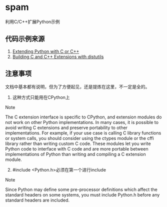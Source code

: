 # spam
利用C/C++扩展Python示例

## 代码示例来源
1. [Extending Python with C or C++](https://docs.python.org/2/extending/extending.html)
2. [Building C and C++ Extensions with distutils](https://docs.python.org/2/extending/building.html#building)

## 注意事项
文档中基本都有说明，但为了方便起见，还是提炼在这里，不一定是全的。

1. 这种方式只能用在CPython上

Note

The C extension interface is specific to CPython, and extension modules do not work on other Python implementations. In many cases, it is possible to avoid writing C extensions and preserve portability to other implementations. For example, if your use case is calling C library functions or system calls, you should consider using the ctypes module or the cffi library rather than writing custom C code. These modules let you write Python code to interface with C code and are more portable between implementations of Python than writing and compiling a C extension module. 

2. #include <Python.h>必须在第一个进行include

Note

Since Python may define some pre-processor definitions which affect the standard headers on some systems, you must include Python.h before any standard headers are included. 

